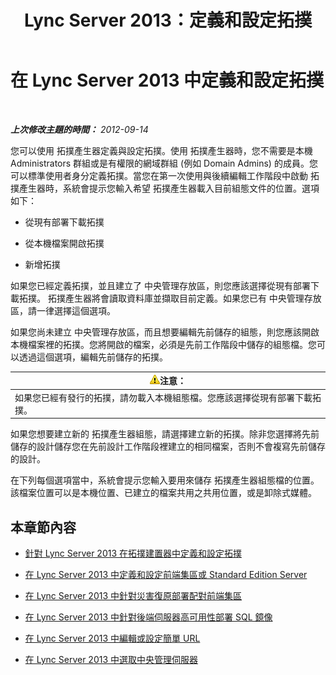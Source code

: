 ﻿---
title: Lync Server 2013：定義和設定拓撲
TOCTitle: 定義和設定拓撲
ms:assetid: 51d1601e-4f83-48d4-ad08-3b4d5e2003aa
ms:mtpsurl: https://technet.microsoft.com/zh-tw/library/Gg398339(v=OCS.15)
ms:contentKeyID: 49290913
ms.date: 08/10/2015
mtps_version: v=OCS.15
ms.translationtype: HT
---

# 在 Lync Server 2013 中定義和設定拓撲

 

_**上次修改主題的時間：** 2012-09-14_

您可以使用 拓撲產生器定義與設定拓撲。使用 拓撲產生器時，您不需要是本機 Administrators 群組或是有權限的網域群組 (例如 Domain Admins) 的成員。您可以標準使用者身分定義拓撲。當您在第一次使用與後續編輯工作階段中啟動 拓撲產生器時，系統會提示您輸入希望 拓撲產生器載入目前組態文件的位置。選項如下：

  - 從現有部署下載拓撲

  - 從本機檔案開啟拓撲

  - 新增拓撲

如果您已經定義拓撲，並且建立了 中央管理存放區，則您應該選擇從現有部署下載拓撲。 拓撲產生器將會讀取資料庫並擷取目前定義。如果您已有 中央管理存放區，請一律選擇這個選項。

如果您尚未建立 中央管理存放區，而且想要編輯先前儲存的組態，則您應該開啟本機檔案裡的拓撲。您將開啟的檔案，必須是先前工作階段中儲存的組態檔。您可以透過這個選項，編輯先前儲存的拓撲。

<table>
<thead>
<tr class="header">
<th><img src="images/Hh202161.warning(OCS.15).gif" title="warning" alt="warning" />注意：</th>
</tr>
</thead>
<tbody>
<tr class="odd">
<td>如果您已經有發行的拓撲，請勿載入本機組態檔。您應該選擇從現有部署下載拓撲。</td>
</tr>
</tbody>
</table>


如果您想要建立新的 拓撲產生器組態，請選擇建立新的拓撲。除非您選擇將先前儲存的設計儲存您在先前設計工作階段裡建立的相同檔案，否則不會複寫先前儲存的設計。

在下列每個選項當中，系統會提示您輸入要用來儲存 拓撲產生器組態檔的位置。該檔案位置可以是本機位置、已建立的檔案共用之共用位置，或是卸除式媒體。

## 本章節內容

  - [針對 Lync Server 2013 在拓撲建置器中定義和設定拓撲](lync-server-2013-define-and-configure-a-topology-in-topology-builder.md)

  - [在 Lync Server 2013 中定義和設定前端集區或 Standard Edition Server](lync-server-2013-define-and-configure-a-front-end-pool-or-standard-edition-server.md)

  - [在 Lync Server 2013 中針對災害復原部署配對前端集區](lync-server-2013-deploying-paired-front-end-pools-for-disaster-recovery.md)

  - [在 Lync Server 2013 中針對後端伺服器高可用性部署 SQL 鏡像](lync-server-2013-deploying-sql-mirroring-for-back-end-server-high-availability.md)

  - [在 Lync Server 2013 中編輯或設定簡單 URL](lync-server-2013-edit-or-configure-simple-urls.md)

  - [在 Lync Server 2013 中選取中央管理伺服器](lync-server-2013-select-the-central-management-server.md)


